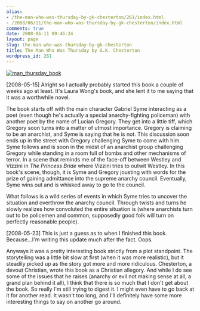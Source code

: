 ```yaml
---
alias:
- /the-man-who-was-thursday-by-gk-chesterton/261/index.html
- /2008/06/11/the-man-who-was-thursday-by-gk-chesterton/index.html
comments: true
date: 2008-06-11 09:46:24
layout: page
slug: the-man-who-was-thursday-by-gk-chesterton
title: The Man Who Was Thursday by G.K. Chesterton
wordpress_id: 261
---
```


[![man_thursday_book](http://farm4.static.flickr.com/3273/2495857546_41003b17cc_o.jpg)](http://www.amazon.com/gp/product/0375757910?ie=UTF8&tag=gtww-20&linkCode=as2&camp=1789&creative=9325&creativeASIN=0375757910)

[2008-05-15]
Alright so I actually probably started this book a couple of weeks ago at least.  It's Laura Wong's book, and she lent it to me saying that it was a worthwhile novel.

The book starts off with the main character Gabriel Syme interacting as a poet (even though he's actually a special anarchy-fighting policeman) with another poet by the name of Lucian Gregory.  They get into a little tiff, which Gregory soon turns into a matter of utmost importance.  Gregory is claiming to be an anarchist, and Syme is saying that he is not.  This discussion soon ends up in the street with Gregory challenging Syme to come with him.  Syme follows and is soon in the midst of an anarchist group challenging Gregory while standing in a room full of bombs and other mechanisms of terror.  In a scene that reminds me of the face-off between Westley and Vizzini in _The Princess Bride_ where Vizzini tries to outwit Westley.  In this book's scene, though, it is Syme and Gregory jousting with words for the prize of gaining admittance into the supreme anarchy council.  Eventually, Syme wins out and is whisked away to go to the council.

What follows is a wild series of events in which Syme tries to uncover the situation and overthrow the anarchy council.  Through twists and turns he slowly realizes how convoluted the entire situation is (where anarchists turn out to be policemen and common, supposedly good folk will turn on perfectly reasonable people).

[2008-05-23]
This is just a guess as to when I finished this book.  Because...I'm writing this update much after the fact.  Oops.

Anyways it was a pretty interesting book strictly from a plot standpoint.  The storytelling was a little bit slow at first (when it was more realistic), but it steadily picked up as the story got more and more ridiculous.  Chesterton, a devout Christian, wrote this book as a Christian allegory.  And while I do see some of the issues that he raises (anarchy or evil not making sense at all, a grand plan behind it all), I think that there is so much that I don't get about the book.  So really I'm still trying to digest it.  I might even have to go back at it for another read.  It wasn't too long, and I'll definitely have some more interesting things to say on another go around.
